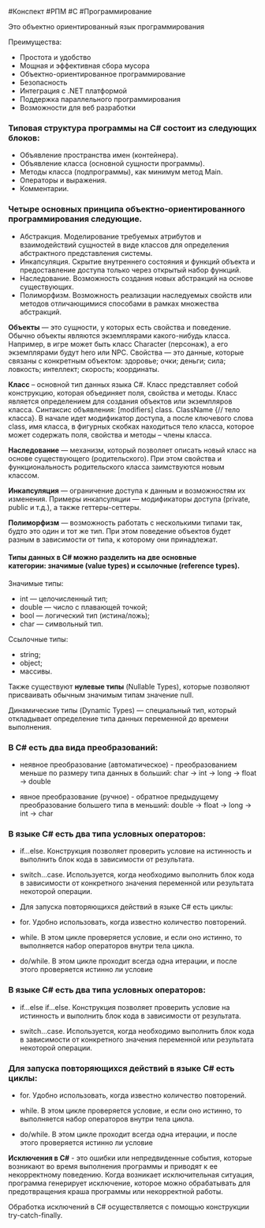 #Конспект #РПМ #C #Программирование 

Это объектно ориентированный язык программирования

Преимущества:
- Простота и удобство
- Мощная и эффективная сбора мусора
- Объектно-ориентированное программирование
- Безопасность
- Интеграция с .NET платформой
- Поддержка параллельного программирования
- Возможности для веб разработки

### Типовая структура программы на C# состоит из следующих блоков:

- Объявление пространства имен (контейнера).
- Объявление класса (основной сущности программы).
- Методы класса (подпрограммы), как минимум метод Main.
- Операторы и выражения.
- Комментарии.

### Четыре основных принципа объектно-ориентированного программирования следующие.

- Абстракция. Моделирование требуемых атрибутов и взаимодействий сущностей в виде классов для определения абстрактного представления системы.
- Инкапсуляция. Скрытие внутреннего состояния и функций объекта и предоставление доступа только через открытый набор функций.
- Наследование. Возможность создания новых абстракций на основе существующих.
- Полиморфизм. Возможность реализации наследуемых свойств или методов отличающимися способами в рамках множества абстракций.


**Объекты** — это сущности, у которых есть свойства и поведение. Обычно объекты являются экземплярами какого-нибудь класса. Например, в игре может быть класс Character (персонаж), а его экземплярами будут hero или NPC. Свойства — это данные, которые связаны с конкретным объектом: здоровье; очки; деньги; сила; ловкость; интеллект; скорость; координаты.

**Класс** – основной тип данных языка C#. Класс представляет собой конструкцию, которая объединяет поля, свойства и методы. Класс является определением для создания объектов или экземпляров класса. Синтаксис объявления: [modifiers] class. ClassName {// тело класса}. В начале идет модификатор доступа, а после ключевого слова class, имя класса, в фигурных скобках находиться тело класса, которое может содержать поля, свойства и методы – члены класса.

**Наследование** — механизм, который позволяет описать новый класс на основе существующего (родительского). При этом свойства и функциональность родительского класса заимствуются новым классом.

**Инкапсуляция** — ограничение доступа к данным и возможностям их изменения. Примеры инкапсуляции — модификаторы доступа (private, public и т.д.), а также геттеры-сеттеры.

**Полиморфизм** — возможность работать с несколькими типами так, будто это один и тот же тип. При этом поведение объектов будет разным в зависимости от типа, к которому они принадлежат.

#### Типы данных в C# можно разделить на две основные категории: значимые (value types) и ссылочные (reference types).

Значимые типы:

- int — целочисленный тип;
- double — число с плавающей точкой;
- bool — логический тип (истина/ложь);
- char — символьный тип.

Ссылочные типы:

- string;
- object;
- массивы.

Также существуют **нулевые типы** (Nullable Types), которые позволяют присваивать обычным значимым типам значение null.

Динамические типы (Dynamic Types) — специальный тип, который откладывает определение типа данных переменной до времени выполнения.[  
](https://ci-sharp.ru/obuchenie/osnovy/tipy-dannyh-v-c-podrobnyj-razbor/)

### В С# есть два вида преобразований:

- неявное преобразование (автоматическое) - преобразованием меньше по размеру типа данных в больший: char -> int -> long -> float -> double

- явное преобразование (ручное) - обратное предыдущему преобразование большего типа в меньший: double -> float -> long -> int -> char


### В языке C# есть два типа условных операторов:

- if…else. Конструкция позволяет проверить условие на истинность и выполнить блок кода в зависимости от результата.

- switch…case. Используется, когда необходимо выполнить блок кода в зависимости от конкретного значения переменной или результата некоторой операции.

- Для запуска повторяющихся действий в языке C# есть циклы:

- for. Удобно использовать, когда известно количество повторений.

- while. В этом цикле проверяется условие, и если оно истинно, то выполняется набор операторов внутри тела цикла.

- do/while. В этом цикле проходит всегда одна итерации, и после этого проверяется истинно ли условие

### В языке C# есть два типа условных операторов:
- if…else if…else. Конструкция позволяет проверить условие на истинность и выполнить блок кода в зависимости от результата.

- switch…case. Используется, когда необходимо выполнить блок кода в зависимости от конкретного значения переменной или результата некоторой операции.

### Для запуска повторяющихся действий в языке C# есть циклы:

- for. Удобно использовать, когда известно количество повторений.

- while. В этом цикле проверяется условие, и если оно истинно, то выполняется набор операторов внутри тела цикла.

- do/while. В этом цикле проходит всегда одна итерации, и после этого проверяется истинно ли условие

**Исключения в C#** - это ошибки или непредвиденные события, которые возникают во время выполнения программы и приводят к ее некорректному поведению. Когда возникает исключительная ситуация, программа генерирует исключение, которое можно обрабатывать для предотвращения краша программы или некорректной работы.

Обработка исключений в C# осуществляется с помощью конструкции try-catch-finally.